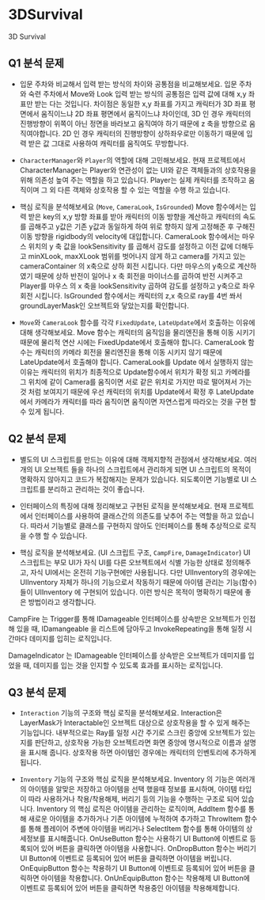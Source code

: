 # 3DSurvival
3D Survival

## Q1 분석 문제

- 입문 주차와 비교해서 입력 받는 방식의 차이와 공통점을 비교해보세요.
입문 주차와 숙련 주차에서 Move와 Look 입력 받는 방식의 공통점은 입력 값에 대해 x,y 좌표만 받는 다는 것입니다.
차이점은 동일한 x,y 좌표를 가지고 캐릭터가 3D 좌표 평면에서 움직이느냐 2D 좌표 평면에서 움직이느냐 차이인데,
3D 인 경우 캐릭터의 진행방향이 위쪽이 아닌 정면을 바라보고 움직여야 하기 때문에 z 축을 방향으로 움직여야합니다.
2D 인 경우 캐릭터의 진행방향이 상하좌우로만 이동하기 때문에 입력 받은 값 그대로 사용하여 캐릭터를 움직여도 무방합니다.

- `CharacterManager`와 `Player`의 역할에 대해 고민해보세요.
현재 프로젝트에서 CharacterManager는 Player와 연관성이 없는 UI와 같은 객체들과의 상호작용을 위해 의존성 높여 주는 역할을 하고 있습니다.
Player는 실제 캐릭터를 조작하고 움직이며 그 외 다른 객체와 상호작용 할 수 있는 역할을 수행 하고 있습니다.

- 핵심 로직을 분석해보세요 (`Move`, `CameraLook`, `IsGrounded`)
Move 함수에서는 입력 받은 key의 x,y 방향 좌표를 받아 캐릭터의 이동 방향을 계산하고 캐릭터의 속도를 곱해주고 y값은 기존 y값과 동일하게 하여 위로 향하지 않게 고정해준 후 구해진 이동 방향을 rigidbody의 velocity에 대입합니다.
CameraLook 함수에서는 마우스 위치의 y 축 값을 lookSensitivity 를 곱해서 감도를 설정하고 이전 값에 더해두고 minXLook, maxXLook 범위를 벗어나지 않게 하고 camera를 가지고 있는 cameraContainer 의 x축으로 상하 회전 시킵니다. 다만 마우스의 y축으로 계산하였기 때문에 상하 반전이 일어나 x 축 회전을 마이너스를 곱하여 반전 시켜주고 
Player를 마우스 의 x 축을 lookSensitivity 곱하여 감도를 설정하고 y축으로 좌우 회전 시킵니다.
IsGrounded 함수에서는 캐릭터의 z,x 축으로 ray를 4번 쏴서 groundLayerMask인 오브젝트와 닿았는지를 확인합니다.

- `Move`와 `CameraLook` 함수를 각각 `FixedUpdate`, `LateUpdate`에서 호출하는 이유에 대해 생각해보세요.
Move 함수는 캐릭터의 움직임을 물리엔진을 통해 이동 시키기 때문에 물리적 연산 시에는 FixedUpdate에서 호출해야 합니다.
CameraLook 함수는 캐릭터의 카메라 회전을 물리엔진을 통해 이동 시키지 않기 때문에 LateUpdate에서 호출해야 합니다.
CameraLook를 Update 에서 실행하지 않는 이유는 캐릭터의 위치가 최종적으로 Update함수에서 위치가 확정 되고 카메라를 그 위치에 같이 Camera를 움직이면 서로 같은 위치로 가지만 따로 떨어져서 가는 것 처럼 보여지기 때문에 우선 캐릭터의 위치를 Update에서 확정 후
LateUpdate에서 카메라가 캐릭터를 따라 움직이면 움직이면 자연스럽게 따라오는 것을 구현 할 수 있게 됩니다.

## Q2 분석 문제

- 별도의 UI 스크립트를 만드는 이유에 대해 객체지향적 관점에서 생각해보세요.
여러개의 UI 오브젝트 들을 하나의 스크립트에서 관리하게 되면 UI 스크립트의 목적이 명확하지 않아지고 코드가 복잡해지는 문제가 있습니다.
되도록이면 기능별로 UI 스크립트를 분리하고 관리하는 것이 좋습니다.

- 인터페이스의 특징에 대해 정리해보고 구현된 로직을 분석해보세요.
현재 프로젝트에서 인터페이스를 사용하여 클래스간의 의존도를 낮추어 주는 역할을 하고 있습니다.
따라서 기능별로 클래스를 구현하지 않아도 인터페이스를 통해 추상적으로 로직을 수행 할 수 있습니다.

- 핵심 로직을 분석해보세요. (UI 스크립트 구조, `CampFire`, `DamageIndicator`)
UI 스크립트는 부모 UI가 자식 UI를 다른 오브젝트에서 식별 가능한 상태로 정의해주고, 자식 UI에서는 온전히 기능구현에만 사용됩니다.
다만 UIInventory의 경우에는 UIInventory 자체가 하나의 기능으로서 작동하기 때문에 아이템 관리는 기능(함수)들이 UIInventory 에 구현되어 있습니다.
이런 방식은 목적이 명확하기 때문에 좋은 방법이라고 생각합니다.

CampFire 는 Trigger를 통해 IDamageable 인터페이스를 상속받은 오브젝트가 인접해 있을 때, IDamangeable 을 리스트에 담아두고 InvokeRepeating을 통해 일정 시간마다 데미지를 입히는 로직입니다.

DamageIndicator 는 IDamageable 인터페이스를 상속받은 오브젝트가 데미지를 입었을 때, 데미지를 입는 것을 인지할 수 있도록 효과를 표시하는 로직입니다.

## Q3 분석 문제

- `Interaction` 기능의 구조와 핵심 로직을 분석해보세요.
Interaction은 LayerMask가 Interactable인 오브젝트 대상으로 상호작용을 할 수 있게 해주는 기능입니다.
내부적으로는 Ray를 일정 시간 주기로 스크린 중앙에 오브젝트가 있는지를 판단하고, 상호작용 가능한 오브젝트라면 화면 중앙에 명시적으로 이름과 설명을 표시해 줍니다.
상호작용 하면 아이템인 경우에는 캐릭터의 인벤토리에 추가하게 됩니다.

- `Inventory` 기능의 구조와 핵심 로직을 분석해보세요.
Inventory 의 기능은 여러개의 아이템을 알맞은 저장하고 아이템을 선택 했을때 정보를 표시하며, 아이템 타입이 따라 사용하거나 착용/착용해제, 버리기 등의 기능을 수행하는 구조로 되어 있습니다.
Inventory 의 핵심 로직은 아이템을 관리하는 로직이며, AddItem 함수를 통해 새로운 아이템을 추가하거나 기존 아이템에 누적하여 추가하고
ThrowItem 함수를 통해 플레이어 주변에 아이템을 버리거나 SelectItem 함수를 통해 아이템의 상세정보를 표시해줍니다.
OnUseButton 함수는 사용하기 UI Button에 이벤트로 등록되어 있어 버튼을 클릭하면 아이템을 사용합니다.
OnDropButton 함수는 버리기 UI Button에 이벤트로 등록되어 있어 버튼을 클릭하면 아이템을 버립니다.
OnEquipButton 함수는 착용하기 UI Button에 이벤트로 등록되어 있어 버튼을 클릭하면 아이템을 착용합니다.
OnUnEquipButton 함수는 착용해제 UI Button에 이벤트로 등록되어 있어 버튼을 클릭하면 착용중인 아이템을 착용해제합니다.